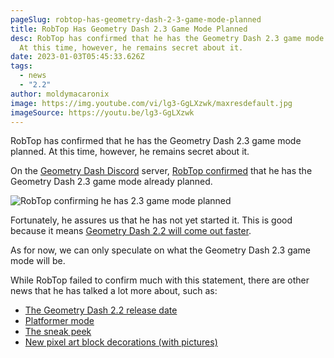 ```yaml
---
pageSlug: robtop-has-geometry-dash-2-3-game-mode-planned
title: RobTop Has Geometry Dash 2.3 Game Mode Planned
desc: RobTop has confirmed that he has the Geometry Dash 2.3 game mode planned.
  At this time, however, he remains secret about it.
date: 2023-01-03T05:45:33.626Z
tags:
  - news
  - "2.2"
author: moldymacaronix
image: https://img.youtube.com/vi/lg3-GgLXzwk/maxresdefault.jpg
imageSource: https://youtu.be/lg3-GgLXzwk
---
```

RobTop has confirmed that he has the Geometry Dash 2.3 game mode planned. At this time, however, he remains secret about it.

On the [Geometry Dash Discord](/posts/geometry-dash-discord-server-how-to-join-request-levels/) server, [RobTop confirmed](https://twitter.com/today_gd/status/1584696233255657472) that he has the Geometry Dash 2.3 game mode already planned.

![RobTop confirming he has 2.3 game mode planned](https://pbs.twimg.com/media/Ff3404VaMAEfWvG?format=jpg&name=medium)

Fortunately, he assures us that he has not yet started it. This is good because it means [Geometry Dash 2.2 will come out faster](/posts/geometry-dash-2-2-release-date-confirmed-2023/).

As for now, we can only speculate on what the Geometry Dash 2.3 game mode will be.

While RobTop failed to confirm much with this statement, there are other news that he has talked a lot more about, such as:

- [The Geometry Dash 2.2 release date](/posts/geometry-dash-2-2-release-date-confirmed-2023/)
- [Platformer mode](/posts/robtop-says-geometry-dash-2-2-platformer-mode-will-start-to-really-shine-in-2-3/)
- [The sneak peek](/posts/geometry-dash-new-sneak-peek-analysis/)
- [New pixel art block decorations (with pictures)](/posts/geometry-dash-2-2-news-new-pixel-art-blocks-leaked/)